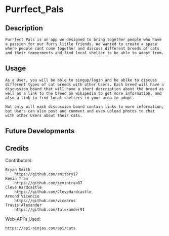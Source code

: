# Purrfect_Pals
## Description

    Purrfect Pals is an app we designed to bring together people who have a passion for our furry little friends. We wanted to create a space where people cant come together and discuss different breeds of cats and their temperments and find local shelter to be able to adopt from.


## Usage

    As a User, you will be able to singup/login and be ablke to discuss different types of cat breeds with other Users. Each breed will have a discussion board that will have a short description about the breed as well as a link to the breed on wikipedia to get more information, and also a link to find local shelters in your area to adopt.

    Not only will each discussion board contain links to more information, but Users can also post and comment and even upload photos to chat with other Users about their cats.


## Future Developments



## Credits

Contributors:

    Bryan Smith
        https://github.com/smitbry17
    Kevin Tran
        https://github.com/kevintran87
    Cleve Hardcastle
        https://github.com/CleveHardcastle
    Armond Vicencio
        https://github.com/vicearus
    Travis Alexander
        https://github.com/talexander91

Web-API's Used: 

    https://api-ninjas.com/api/cats
  

